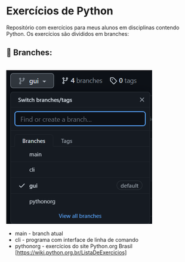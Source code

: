 # Exercícios de Python

Repositório com exercícios para meus alunos em disciplinas contendo Python. Os exercícios são divididos em branches:



## 🌱 Branches:
<br>
<img src=".github/branches.png" alt="exemplo imagem">

 - main - branch atual
 - cli - programa com interface de linha de comando
 - pythonorg - exercícios do site Python.org Brasil [https://wiki.python.org.br/ListaDeExercicios]
